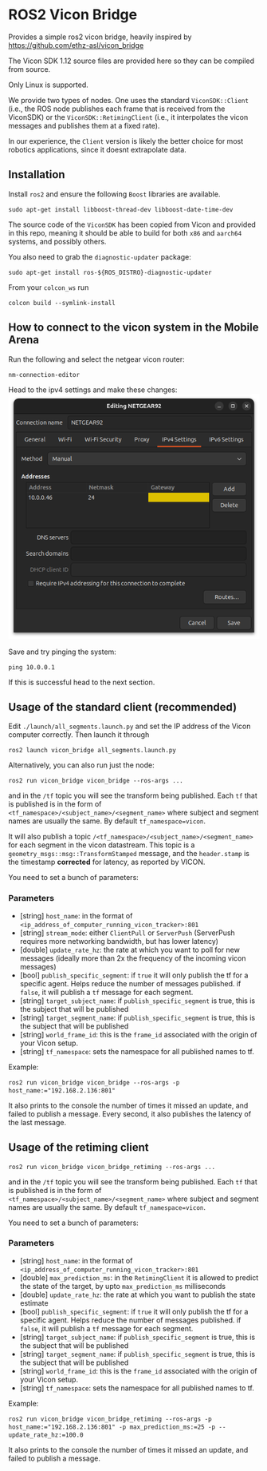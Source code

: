 # ROS2 Vicon Bridge


Provides a simple ros2 vicon bridge, heavily inspired by https://github.com/ethz-asl/vicon_bridge

The Vicon SDK 1.12 source files are provided here so they can be compiled from source.

Only Linux is supported. 


We provide two types of nodes. One uses the standard `ViconSDK::Client` (i.e., the ROS node publishes each frame that is received from the ViconSDK)  or the `ViconSDK::RetimingClient` (i.e., it interpolates the vicon messages and publishes them at a fixed rate). 

In our experience, the `Client` version is likely the better choice for most robotics applications, since it doesnt extrapolate data. 
## Installation

Install `ros2` and ensure the following `Boost` libraries are available. 
```
sudo apt-get install libboost-thread-dev libboost-date-time-dev
```
The source code of the `ViconSDK` has been copied from Vicon and provided in this repo, meaning it should be able to build for both `x86` and `aarch64` systems, and possibly others. 

You also need to grab the `diagnostic-updater` package:
```
sudo apt-get install ros-${ROS_DISTRO}-diagnostic-updater
```

From your `colcon_ws` run 
```
colcon build --symlink-install
```

## How to connect to the vicon system in the Mobile Arena
Run the following and select the netgear vicon router:
```
nm-connection-editor
```

Head to the ipv4 settings and make these changes:
![alt text](image.png)

Save and try pinging the system:
```
ping 10.0.0.1
```

If this is successful head to the next section.

## Usage of the standard client (recommended)
Edit `./launch/all_segments.launch.py` and set the IP address of the Vicon computer correctly. 
Then launch it through
```
ros2 launch vicon_bridge all_segments.launch.py
```

Alternatively, you can also run just the node:
```
ros2 run vicon_bridge vicon_bridge --ros-args ...
``` 
and in the `/tf` topic you will see the transform being published. Each `tf` that is published is in the form of `<tf_namespace>/<subject_name>/<segment_name>` where subject and segment names are usually the same. By default `tf_namespace=vicon`. 

It will also publish a topic `/<tf_namespace>/<subject_name>/<segment_name>` for each segment in the vicon datastream. This topic is a `geometry_msgs::msg::TransformStamped` message, and the `header.stamp` is the timestamp **corrected** for latency, as reported by VICON. 

You need to set a bunch of parameters:

### Parameters 
- [string] `host_name`: in the format of `<ip_address_of_computer_running_vicon_tracker>:801`
- [string] `stream_mode`: either `ClientPull` or `ServerPush` (ServerPush requires more networking bandwidth, but has lower latency)
- [double] `update_rate_hz`: the rate at which you want to poll for new messages (ideally more than 2x the frequency of the incoming vicon messages)
- [bool] `publish_specific_segment`: if `true` it will only publish the tf for a specific agent. Helps reduce the number of messages published. if `false`, it will publish a `tf` message for each segment. 
- [string] `target_subject_name`:  if `publish_specific_segment` is true, this is the subject that will be published
- [string] `target_segment_name`:  if `publish_specific_segment` is true, this is the subject that will be published
- [string] `world_frame_id`: this is the `frame_id`  associated with the origin of your Vicon setup. 
- [string] `tf_namespace`: sets the namespace for all published names to tf. 


Example:
```
ros2 run vicon_bridge vicon_bridge --ros-args -p host_name:="192.168.2.136:801"
```

It also prints to the console the number of times it missed an update, and failed to publish a message.  Every second, it also publishes the latency of the last message. 





## Usage of the retiming client
```
ros2 run vicon_bridge vicon_bridge_retiming --ros-args ...
``` 
and in the `/tf` topic you will see the transform being published. Each `tf` that is published is in the form of `<tf_namespace>/<subject_name>/<segment_name>` where subject and segment names are usually the same. By default `tf_namespace=vicon`. 

You need to set a bunch of parameters:

### Parameters 
- [string] `host_name`: in the format of `<ip_address_of_computer_running_vicon_tracker>:801`
- [double] `max_prediction_ms`: in the `RetimingClient` it is allowed to predict the state of the target, by upto `max_prediction_ms` milliseconds
- [double] `update_rate_hz`: the rate at which you want to publish the state estimate
- [bool] `publish_specific_segment`: if `true` it will only publish the tf for a specific agent. Helps reduce the number of messages published. if `false`, it will publish a `tf` message for each segment. 
- [string] `target_subject_name`:  if `publish_specific_segment` is true, this is the subject that will be published
- [string] `target_segment_name`:  if `publish_specific_segment` is true, this is the subject that will be published
- [string] `world_frame_id`: this is the `frame_id`  associated with the origin of your Vicon setup. 
- [string] `tf_namespace`: sets the namespace for all published names to tf. 


Example:
```
ros2 run vicon_bridge vicon_bridge_retiming --ros-args -p host_name:="192.168.2.136:801" -p max_prediction_ms:=25 -p --update_rate_hz:=100.0
```

It also prints to the console the number of times it missed an update, and failed to publish a message. 





